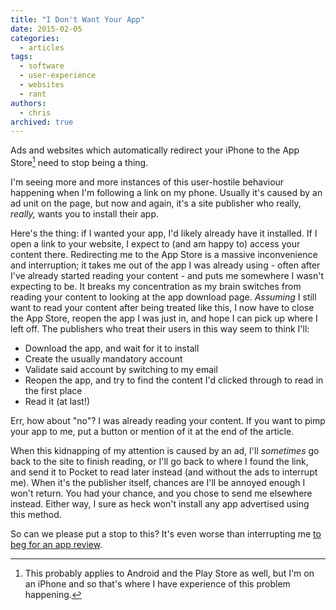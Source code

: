 ```yaml
---
title: "I Don't Want Your App"
date: 2015-02-05
categories:
  - articles
tags:
  - software
  - user-experience
  - websites
  - rant
authors:
  - chris
archived: true
---
```


Ads and websites which automatically redirect your iPhone to the App Store[^1] need to stop being a thing.

I'm seeing more and more instances of this user-hostile behaviour happening when I'm following a link on my phone. Usually it's caused by an ad unit on the page, but now and again, it's a site publisher who really, _really,_ wants you to install their app.

Here's the thing: if I wanted your app, I'd likely already have it installed. If I open a link to your website, I expect to (and am happy to) access your content there. Redirecting me to the App Store is a massive inconvenience and interruption; it takes me out of the app I was already using - often after I've already started reading your content - and puts me somewhere I wasn't expecting to be. It breaks my concentration as my brain switches from reading your content to looking at the app download page. *Assuming* I still want to read your content after being treated like this, I now have to close the App Store, reopen the app I was just in, and hope I can pick up where I left off. The publishers who treat their users in this way seem to think I'll:

- Download the app, and wait for it to install
- Create the usually mandatory account
- Validate said account by switching to my email
- Reopen the app, and try to find the content I'd clicked through to read in the first place
- Read it (at last!)

Err, how about "no"? I was already reading your content. If you want to pimp your app to me, put a button or mention of it at the end of the article.

When this kidnapping of my attention is caused by an ad, I'll *sometimes* go back to the site to finish reading, or I'll go back to where I found the link, and send it to Pocket to read later instead (and without the ads to interrupt me). When it's the publisher itself, chances are I'll be annoyed enough I won't return. You had your chance, and you chose to send me elsewhere instead. Either way, I sure as heck won't install any app advertised using this method.

So can we please put a stop to this? It's even worse than interrupting me [to beg for an app review](http://daringfireball.net/linked/2013/12/05/eff-your-review).

[^1]: This probably applies to Android and the Play Store as well, but I'm on an iPhone and so that's where I have experience of this problem happening.
